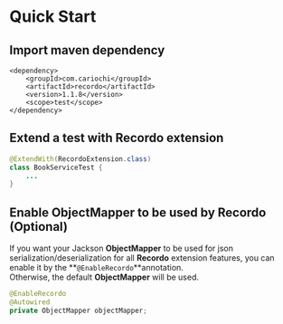 # Quick Start

## Import maven dependency

```markup
<dependency>
    <groupId>com.cariochi</groupId>
    <artifactId>recordo</artifactId>
    <version>1.1.8</version>
    <scope>test</scope>
</dependency>
```

## Extend a test with Recordo extension

```java
@ExtendWith(RecordoExtension.class)
class BookServiceTest {
    ...
}
```

## Enable ObjectMapper to be used by Recordo \(Optional\)

If you want your Jackson **ObjectMapper** to be used for json serialization/deserialization for all **Recordo** extension features, you can enable it by the **`@EnableRecordo`**annotation.   
Otherwise, the default **ObjectMapper** will be used.

```java
@EnableRecordo
@Autowired
private ObjectMapper objectMapper;
```

